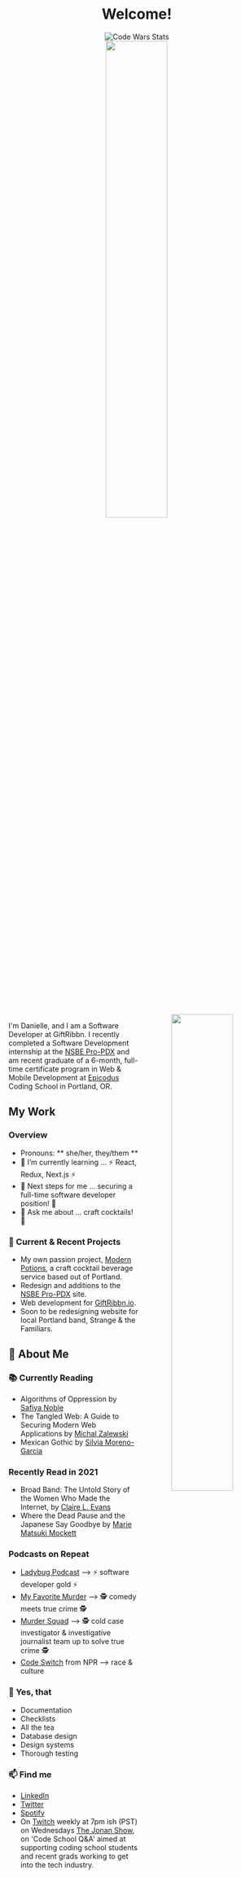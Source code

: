 <div align="center">

# Welcome!

  <img src="https://www.codewars.com/users/danitcodes/badges/small" alt="Code Wars Stats" />
  <br/>

  <img style="display:inline-block" src="https://github-readme-stats.vercel.app/api/?username=danitcodes&show_icons=true&icon_color=000080&title_color=000080&border_color=FFFFFF&text_color=FFFFFF&bg_color=90deg,BF5A62,A6537A,904E95" width="49%"/>
  <br/>

  <img style="display:inline-block; float:right" src="https://github-readme-stats.vercel.app/api/top-langs/?username=danitcodes&show_icons=true&layout=compact&title_color=000080&border_color=FFFFFF&text_color=FFFFFF&bg_color=90deg,BF5A62,A6537A,904E95" width="49%"/>


</div>

I'm Danielle, and I am a Software Developer at GiftRibbn. I recently completed a Software Development internship at the [NSBE Pro-PDX](https://www.nsbepropdx.org/) and am recent graduate of a 6-month, full-time certificate program in Web & Mobile Development at [Epicodus](www.epicodus.com) Coding School in Portland, OR.

## My Work

### Overview

- Pronouns: ** she/her, they/them **
- 🌱 I’m currently learning ... ⚡ React, Redux, Next.js ⚡
- 👣 Next steps for me ... securing a full-time software developer position! 🦾
- 💬 Ask me about ... craft cocktails! 🍹

### 🚧 Current & Recent Projects

- My own passion project, [Modern Potions](), a craft cocktail beverage service based out of Portland.
- Redesign and additions to the [NSBE Pro-PDX](https://www.nsbepropdx.org/) site.
- Web development for [GiftRibbn.io](ribbn.io).
- Soon to be redesigning website for local Portland band, Strange & the Familiars.

## 📃 About Me

### 📚 Currently Reading

- Algorithms of Oppression by [Safiya Noble](http://algorithmsofoppression.com/)
- The Tangled Web: A Guide to Securing Modern Web Applications by [Michal Zalewski](https://www.oreilly.com/library/view/the-tangled-web/9781593273880/)
- Mexican Gothic by [Silvia Moreno-Garcia](https://silviamoreno-garcia.com/)

### Recently Read in 2021

- Broad Band: The Untold Story of the Women Who Made the Internet, by [Claire L. Evans](https://clairelevans.com/)
- Where the Dead Pause and the Japanese Say Goodbye by [Marie Matsuki Mockett](http://www.mariemockett.com/books/where-the-dead-pause-the-japanese-say-goodbye/)

### Podcasts on Repeat

- [Ladybug Podcast](https://www.ladybug.dev/episodes) --> ⚡ software developer gold ⚡
- [My Favorite Murder](https://myfavoritemurder.com/episodes) --> 🕵 comedy meets true crime 🕵
- [Murder Squad](http://themurdersquad.com/) --> 🕵️ cold case investigator & investigative journalist team up to solve true crime 🕵️
- [Code Switch](https://www.npr.org/podcasts/510312/codeswitch) from NPR --> race & culture

### 🤩 Yes, that

- Documentation
- Checklists
- All the tea
- Database design
- Design systems
- Thorough testing

### 📫 Find me

- <a href=https://www.linkedin.com/in/danielle-thompson74 />LinkedIn</a>
- <a href=https://twitter.com/danitcodes />Twitter</a>
- <a href=https://open.spotify.com/user/1264447945 />Spotify</a>
- On <a href=https://www.twitch.tv/danitcodes />Twitch</a> weekly at 7pm ish (PST) on Wednesdays <a href=https://www.twitch.tv/thejonanshow />The Jonan Show</a>, on 'Code School Q&A' aimed at supporting coding school students and recent grads working to get into the tech industry.
